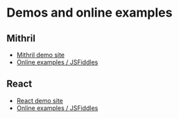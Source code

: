 # Demos and online examples

## Mithril

* [Mithril demo site](https://arthurclemens.github.io/polythene-demos/mithril/)
* [Online examples / JSFiddles](online-examples-mithril.md)

## React

* [React demo site](https://arthurclemens.github.io/polythene-demos/react/)
* [Online examples / JSFiddles](online-examples-react.md)
